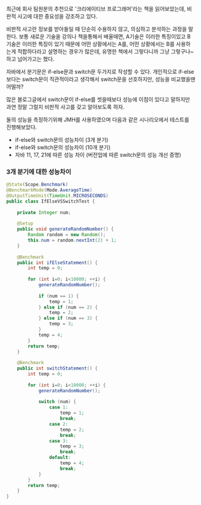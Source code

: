 
최근에 회사 팀원분의 추천으로 '크리에이티브 프로그래머'라는 책을 읽어보았는데, 비판적 사고에 대한 중요성을 강조하고 있다. 

비판적 사고란 정보를 받아들일 때 단순히 수용하지 않고, 의심하고 분석하는 과정을 말한다.
보통 새로운 기술을 강의나 책을통해서 배울때면, A기술은 이러한 특징이있고 B기술은 이러한 특징이 있기 때문에 어떤 상황에서는 A를, 어떤 상황에서는 B를 사용하는게 적합하다라고 설명하는 경우가 많은데, 유명한 책에서 그렇다니까 그냥 그렇구나~ 하고 넘어가고는 했다.

자바에서 분기문은 if-else문과 switch문 두가지로 작성할 수 있다. 개인적으로 if-else 보다는 switch문이 직관적이라고 생각해서 switch문을 선호하지만, 성능을 비교했을땐 어떨까? 

많은 블로그글에서 switch문이 if-else를 썻을때보다 성능에 이점이 있다고 말하지만 과연 정말 그럴지 비판적 사고를 갖고 알아보도록 하자.


둘의 성능을 측정하기위해 JMH를 사용하였으며 다음과 같은 시나리오에서 테스트를 진행해보았다.

- if-else와 switch문의 성능차이 (3개 분기)
- if-else와 switch문의 성능차이 (10개 분기)
- 자바 11, 17, 21에 따른 성능 차이 (버전업에 따른 switch문의 성능 개선 증명)
### 3개 분기에 대한 성능차이

```java
@State(Scope.Benchmark)  
@BenchmarkMode(Mode.AverageTime)  
@OutputTimeUnit(TimeUnit.MICROSECONDS)  
public class IfElseVSSwitchTest {  
  
    private Integer num;  
  
    @Setup  
    public void generateRandomNumber() {  
        Random random = new Random();  
        this.num = random.nextInt(2) + 1;  
    }  
  
    @Benchmark  
    public int ifElseStatement() {  
        int temp = 0;  
  
        for (int i=0; i<10000; ++i) {  
            generateRandomNumber();  
  
            if (num == 1) {  
                temp = 1;  
            } else if (num == 2) {  
                temp = 2;  
            } else if (num == 3) {  
                temp = 3;  
            }  
            temp = 4;  
        }  
        return temp;  
    }  
  
    @Benchmark  
    public int switchStatement() {  
        int temp = 0;  
  
        for (int i=0; i<10000; ++i) {  
            generateRandomNumber();  
  
            switch (num) {  
                case 1:  
                    temp = 1;  
                    break;  
                case 2:  
                    temp = 2;  
                    break;  
                case 3:  
                    temp = 3;  
                    break;  
                default:  
                    temp = 4;  
                    break;  
            }  
        }  
        return temp;  
    }  
}
```

